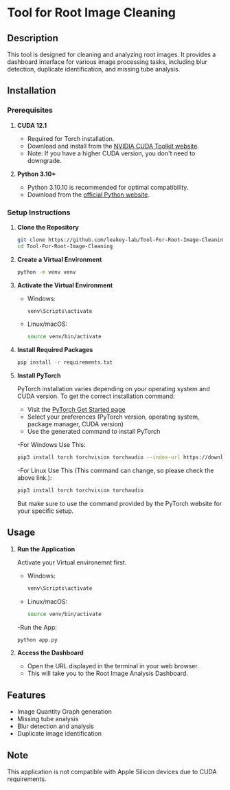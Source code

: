 # Tool for Root Image Cleaning

## Description

This tool is designed for cleaning and analyzing root images. It provides a dashboard interface for various image processing tasks, including blur detection, duplicate identification, and missing tube analysis.

## Installation

### Prerequisites

1. **CUDA 12.1**
   - Required for Torch installation.
   - Download and install from the [NVIDIA CUDA Toolkit website](https://developer.nvidia.com/cuda-12-1-0-download-archive).
   - Note: If you have a higher CUDA version, you don't need to downgrade.

2. **Python 3.10+**
   - Python 3.10.10 is recommended for optimal compatibility.
   - Download from the [official Python website](https://www.python.org/downloads/release/python-31010/).

### Setup Instructions

1. **Clone the Repository**
   ```bash
   git clone https://github.com/leakey-lab/Tool-For-Root-Image-Cleaning.git
   cd Tool-For-Root-Image-Cleaning
   ```

2. **Create a Virtual Environment**
   ```bash
   python -m venv venv
   ```

3. **Activate the Virtual Environment**
   - Windows:
     ```bash
     venv\Scripts\activate
     ```
   - Linux/macOS:
     ```bash
     source venv/bin/activate
     ```

4. **Install Required Packages**
   ```bash
   pip install -r requirements.txt
   ```

5. **Install PyTorch**
   
   PyTorch installation varies depending on your operating system and CUDA version. To get the correct installation command:

   - Visit the [PyTorch Get Started page](https://pytorch.org/get-started/locally/)
   - Select your preferences (PyTorch version, operating system, package manager, CUDA version)
   - Use the generated command to install PyTorch

   -For Windows Use This:

   ```bash
   pip3 install torch torchvision torchaudio --index-url https://download.pytorch.org/whl/cu121
   ```

   -For Linux Use This (This command can change, so please check the above link.):
   ```bash
   pip3 install torch torchvision torchaudio
   ```
   But make sure to use the command provided by the PyTorch website for your specific setup.

## Usage

1. **Run the Application**

   Activate your Virtual environemnt first.

   - Windows:
     ```bash
     venv\Scripts\activate
     ```
   - Linux/macOS:
     ```bash
     source venv/bin/activate
     ```

   -Run the App:
   
   ```bash
   python app.py
   ```

2. **Access the Dashboard**
   - Open the URL displayed in the terminal in your web browser.
   - This will take you to the Root Image Analysis Dashboard.

## Features

- Image Quantity Graph generation
- Missing tube analysis
- Blur detection and analysis
- Duplicate image identification

## Note

This application is not compatible with Apple Silicon devices due to CUDA requirements.